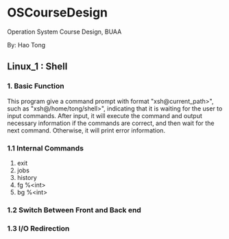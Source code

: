 OSCourseDesign
==============
Operation System Course Design, BUAA

By: Hao Tong

Linux_1 : Shell
---------------

### 1. Basic Function
This program give a command prompt with format "xsh@current_path>", such as "xsh@/home/tong/shell>", indicating that it is waiting for the user to input commands. After input, it will execute the command and output necessary information if the commands are correct, and then wait for the next command. Otherwise, it will print error information.

### 1.1 Internal Commands
1. exit
2. jobs
3. history
4. fg %\<int\>
5. bg %\<int\>

### 1.2 Switch Between Front and Back end

### 1.3 I/O Redirection

